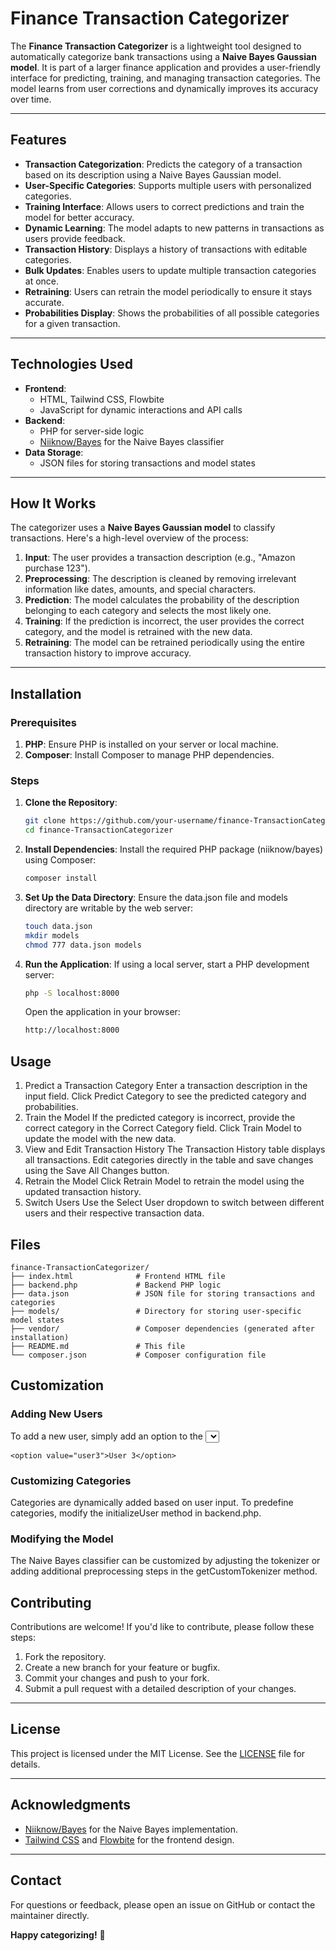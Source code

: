 # Finance Transaction Categorizer

The **Finance Transaction Categorizer** is a lightweight tool designed to automatically categorize bank transactions using a **Naive Bayes Gaussian model**. It is part of a larger finance application and provides a user-friendly interface for predicting, training, and managing transaction categories. The model learns from user corrections and dynamically improves its accuracy over time.

---

## Features

- **Transaction Categorization**: Predicts the category of a transaction based on its description using a Naive Bayes Gaussian model.
- **User-Specific Categories**: Supports multiple users with personalized categories.
- **Training Interface**: Allows users to correct predictions and train the model for better accuracy.
- **Dynamic Learning**: The model adapts to new patterns in transactions as users provide feedback.
- **Transaction History**: Displays a history of transactions with editable categories.
- **Bulk Updates**: Enables users to update multiple transaction categories at once.
- **Retraining**: Users can retrain the model periodically to ensure it stays accurate.
- **Probabilities Display**: Shows the probabilities of all possible categories for a given transaction.

---

## Technologies Used

- **Frontend**:
  - HTML, Tailwind CSS, Flowbite
  - JavaScript for dynamic interactions and API calls
- **Backend**:
  - PHP for server-side logic
  - [Niiknow/Bayes](https://github.com/niiknow/bayes) for the Naive Bayes classifier
- **Data Storage**:
  - JSON files for storing transactions and model states

---

## How It Works

The categorizer uses a **Naive Bayes Gaussian model** to classify transactions. Here's a high-level overview of the process:

1. **Input**: The user provides a transaction description (e.g., "Amazon purchase 123").
2. **Preprocessing**: The description is cleaned by removing irrelevant information like dates, amounts, and special characters.
3. **Prediction**: The model calculates the probability of the description belonging to each category and selects the most likely one.
4. **Training**: If the prediction is incorrect, the user provides the correct category, and the model is retrained with the new data.
5. **Retraining**: The model can be retrained periodically using the entire transaction history to improve accuracy.

---

## Installation

### Prerequisites

1. **PHP**: Ensure PHP is installed on your server or local machine.
2. **Composer**: Install Composer to manage PHP dependencies.

### Steps

1. **Clone the Repository**:
   ```bash
   git clone https://github.com/your-username/finance-TransactionCategorizer.git
   cd finance-TransactionCategorizer
   ```
2. **Install Dependencies**:
   Install the required PHP package (niiknow/bayes) using Composer:
   ```bash
   composer install
   ```
3. **Set Up the Data Directory**:
   Ensure the data.json file and models directory are writable by the web server:
   ```bash
   touch data.json
   mkdir models
   chmod 777 data.json models
   ```
4. **Run the Application**:
   If using a local server, start a PHP development server:
     ```bash
     php -S localhost:8000
     ```
   Open the application in your browser:
     ```bash
     http://localhost:8000
     ```

## Usage

1. Predict a Transaction Category
   Enter a transaction description in the input field.
   Click Predict Category to see the predicted category and probabilities.
2. Train the Model
    If the predicted category is incorrect, provide the correct category in the Correct Category field.
    Click Train Model to update the model with the new data.
3. View and Edit Transaction History
    The Transaction History table displays all transactions.
    Edit categories directly in the table and save changes using the Save All Changes button.
4. Retrain the Model
    Click Retrain Model to retrain the model using the updated transaction history.
5. Switch Users
    Use the Select User dropdown to switch between different users and their respective transaction data.

## Files

```
finance-TransactionCategorizer/
├── index.html              # Frontend HTML file
├── backend.php             # Backend PHP logic
├── data.json               # JSON file for storing transactions and categories
├── models/                 # Directory for storing user-specific model states
├── vendor/                 # Composer dependencies (generated after installation)
├── README.md               # This file
└── composer.json           # Composer configuration file
```

## Customization

### Adding New Users
To add a new user, simply add an option to the <select> element in index.html:
```
<option value="user3">User 3</option>
```

### Customizing Categories
Categories are dynamically added based on user input. To predefine categories, modify the initializeUser method in backend.php.

### Modifying the Model
The Naive Bayes classifier can be customized by adjusting the tokenizer or adding additional preprocessing steps in the getCustomTokenizer method.

## Contributing

Contributions are welcome! If you'd like to contribute, please follow these steps:

1. Fork the repository.
2. Create a new branch for your feature or bugfix.
3. Commit your changes and push to your fork.
4. Submit a pull request with a detailed description of your changes.

---

## License

This project is licensed under the MIT License. See the [LICENSE](LICENSE) file for details.

---

## Acknowledgments

- [Niiknow/Bayes](https://github.com/niiknow/bayes) for the Naive Bayes implementation.
- [Tailwind CSS](https://tailwindcss.com/) and [Flowbite](https://flowbite.com/) for the frontend design.

---

## Contact

For questions or feedback, please open an issue on GitHub or contact the maintainer directly.

**Happy categorizing!** 🚀
